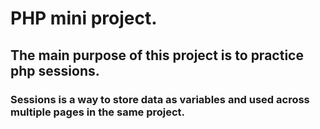 # PHP mini project.
## The main purpose of this project is to practice php sessions.
### Sessions is a way to store data as variables and used across multiple pages in the same project.
